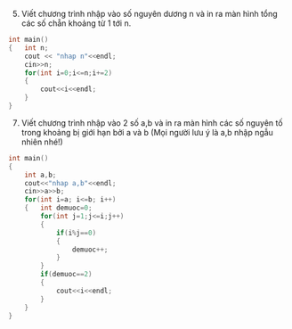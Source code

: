 5.	Viết chương trình nhập vào số nguyên dương n và in ra màn hình tổng các số chẵn khoảng từ 1 tới n.
```cpp
int main()
{   int n;
    cout << "nhap n"<<endl;
    cin>>n;
    for(int i=0;i<=n;i+=2)
    {
        cout<<i<<endl;
    }
}
```
7.	Viết chương trình nhập vào 2 số a,b và in ra màn hình các số nguyên tố trong khoảng bị giới hạn bởi a và b (Mọi người lưu ý là a,b nhập ngẫu nhiên nhé!)
```cpp
int main()
{
    int a,b;
    cout<<"nhap a,b"<<endl;
    cin>>a>>b;
    for(int i=a; i<=b; i++)
    {   int demuoc=0;
        for(int j=1;j<=i;j++)
        {
            if(i%j==0)
            {
                demuoc++;
            }
        }
        if(demuoc==2)
        {
            cout<<i<<endl;
        }
    }
}
```
